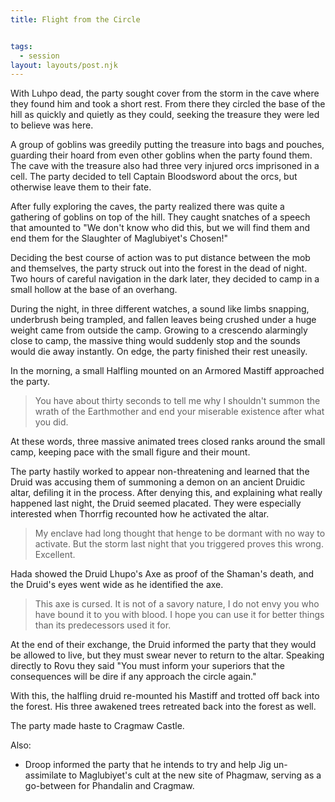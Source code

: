 ```yaml
---
title: Flight from the Circle


tags:
  - session
layout: layouts/post.njk
---
```


With Luhpo dead, the party sought cover from the storm in the cave where they found him and took a short rest. From there they circled the base of the hill as quickly and quietly as they could, seeking the treasure they were led to believe was here.

A group of goblins was greedily putting the treasure into bags and pouches, guarding their hoard from even other goblins when the party found them. The cave with the treasure also had three very injured orcs imprisoned in a cell. The party decided to tell Captain Bloodsword about the orcs, but otherwise leave them to their fate.

After fully exploring the caves, the party realized there was quite a gathering of goblins on top of the hill. They caught snatches of a speech that amounted to "We don't know who did this, but we will find them and end them for the Slaughter of Maglubiyet's Chosen!"

Deciding the best course of action was to put distance between the mob and themselves, the party struck out into the forest in the dead of night. Two hours of careful navigation in the dark later, they decided to camp in a small hollow at the base of an overhang.

During the night, in three different watches, a sound like limbs snapping, underbrush being trampled, and fallen leaves being crushed under a huge weight came from outside the camp. Growing to a crescendo alarmingly close to camp, the massive thing would suddenly stop and the sounds would die away instantly. On edge, the party finished their rest uneasily.

In the morning, a small Halfling mounted on an Armored Mastiff approached the party.

> You have about thirty seconds to tell me why I shouldn't summon the wrath of the Earthmother and end your miserable existence after what you did.

At these words, three massive animated trees closed ranks around the small camp, keeping pace with the small figure and their mount.

The party hastily worked to appear non-threatening and learned that the Druid was accusing them of summoning a demon on an ancient Druidic altar, defiling it in the process. After denying this, and explaining what really happened last night, the Druid seemed placated. They were especially interested when Thorrfig recounted how he activated the altar.

> My enclave had long thought that henge to be dormant with no way to activate. But the storm last night that you triggered proves this wrong. Excellent.

Hada showed the Druid Lhupo's Axe as proof of the Shaman's death, and the Druid's eyes went wide as he identified the axe.

> This axe is cursed. It is not of a savory nature, I do not envy you who have bound it to you with blood. I hope you can use it for better things than its predecessors used it for.

At the end of their exchange, the Druid informed the party that they would be allowed to live, but they must swear never to return to the altar. Speaking directly to Rovu they said "You must inform your superiors that the consequences will be dire if any approach the circle again."

With this, the halfling druid re-mounted his Mastiff and trotted off back into the forest. His three awakened trees retreated back into the forest as well.

The party made haste to Cragmaw Castle.

Also:
- Droop informed the party that he intends to try and help Jig un-assimilate to Maglubiyet's cult at the new site of Phagmaw, serving as a go-between for Phandalin and Cragmaw.
